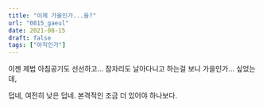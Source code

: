 ```yaml
---
title: "이제 가을인가...을?"
url: "0815_gaeul"
date: 2021-08-15
draft: false
tags: ["아직인가"]
---
```

이젠 제법 아침공기도 선선하고... 잠자리도 날아다니고 하는걸 보니 가을인가... 싶었는데,

덥네, 여전히 낮은 덥네. 본격적인 조금 더 있어야 하나보다.
